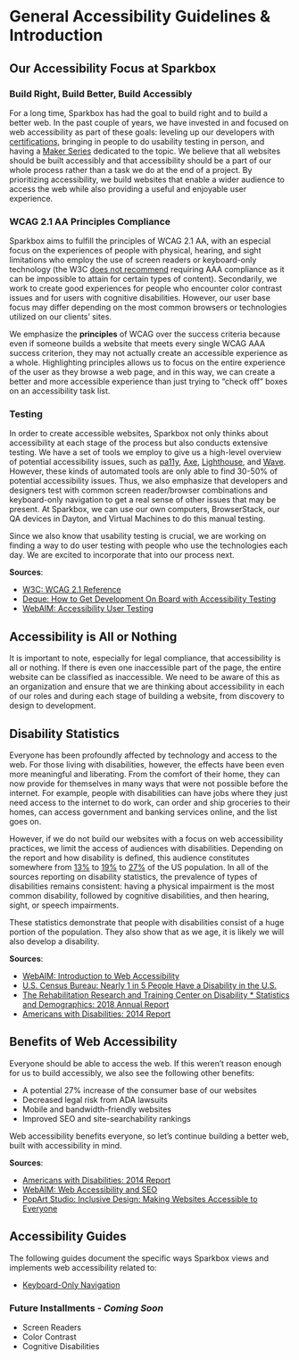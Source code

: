 # General Accessibility Guidelines & Introduction

## Our Accessibility Focus at Sparkbox

### Build Right, Build Better, Build Accessibly

For a long time, Sparkbox has had the goal to build right and to build a better web. In the past couple of years, we have invested in and focused on web accessibility as part of these goals: leveling up our developers with [certifications](https://www.accessibilityassociation.org/certification), bringing in people to do usability testing in person, and having a [Maker Series](https://sparkbox.com/foundry/derek_featherstone_web_accessibility_and_inclusive_design) dedicated to the topic. We believe that all websites should be built accessibly and that accessibility should be a part of our whole process rather than a task we do at the end of a project. By prioritizing accessibility, we build websites that enable a wider audience to access the web while also providing a useful and enjoyable user experience.


### WCAG 2.1 AA Principles Compliance

Sparkbox aims to fulfill the principles of WCAG 2.1 AA, with an especial focus on the experiences of people with physical, hearing, and sight limitations who employ the use of screen readers or keyboard-only technology (the W3C [does not recommend](https://www.w3.org/TR/WCAG21/#cc1) requiring AAA compliance as it can be impossible to attain for certain types of content). Secondarily, we work to create good experiences for people who encounter color contrast issues and for users with cognitive disabilities. However, our user base focus may differ depending on the most common browsers or technologies utilized on our clients’ sites. 

We emphasize the **principles** of WCAG over the success criteria because even if someone builds a website that meets every single WCAG AAA success criterion, they may not actually create an accessible experience as a whole. Highlighting principles allows us to focus on the entire experience of the user as they browse a web page, and in this way, we can create a better and more accessible experience than just trying to “check off” boxes on an accessibility task list.

### Testing

In order to create accessible websites, Sparkbox not only thinks about accessibility at each stage of the process but also conducts extensive testing. We have a set of tools we employ to give us a high-level overview of potential accessibility issues, such as [pa11y](https://pa11y.org/), [Axe](https://www.deque.com/axe/), [Lighthouse](https://developers.google.com/web/tools/lighthouse), and [Wave](https://wave.webaim.org/). However, these kinds of automated tools are only able to find 30-50% of potential accessibility issues. Thus, we also emphasize that developers and designers test with common screen reader/browser combinations and keyboard-only navigation to get a real sense of other issues that may be present. At Sparkbox, we can use our own computers, BrowserStack, our QA devices in Dayton, and Virtual Machines to do this manual testing.

Since we also know that usability testing is crucial, we are working on finding a way to do user testing with people who use the technologies each day. We are excited to incorporate that into our process next.

**Sources**:
* [W3C: WCAG 2.1 Reference]
* [Deque: How to Get Development On Board with Accessibility Testing]
* [WebAIM: Accessibility User Testing]

## Accessibility is All or Nothing

It is important to note, especially for legal compliance, that accessibility is all or nothing. If there is even one inaccessible part of the page, the entire website can be classified as inaccessible. We need to be aware of this as an organization and ensure that we are thinking about accessibility in each of our roles and during each stage of building a website, from discovery to design to development.

## Disability Statistics

Everyone has been profoundly affected by technology and access to the web. For those living with disabilities, however, the effects have been even more meaningful and liberating. From the comfort of their home, they can now provide for themselves in many ways that were not possible before the internet. For example, people with disabilities can have jobs where they just need access to the internet to do work, can order and ship groceries to their homes, can access government and banking services online, and the list goes on.

However, if we do not build our websites with a focus on web accessibility practices, we limit the access of audiences with disabilities. Depending on the report and how disability is defined, this audience constitutes somewhere from [13%][The Rehabilitation Research and Training Center on Disability * Statistics and Demographics: 2018 Annual Report] to [19%][U.S. Census Bureau: Nearly 1 in 5 People Have a Disability in the U.S.] to [27%][Americans with Disabilities: 2014 Report] of the US population. In all of the sources reporting on disability statistics, the prevalence of types of disabilities remains consistent: having a physical impairment is the most common disability, followed by cognitive disabilities, and then hearing, sight, or speech impairments.

These statistics demonstrate that people with disabilities consist of a huge portion of the population. They also show that as we age, it is likely we will also develop a disability.

**Sources**:
* [WebAIM: Introduction to Web Accessibility]
* [U.S. Census Bureau: Nearly 1 in 5 People Have a Disability in the U.S.]
* [The Rehabilitation Research and Training Center on Disability * Statistics and Demographics: 2018 Annual Report]
* [Americans with Disabilities: 2014 Report]

##  Benefits of Web Accessibility

Everyone should be able to access the web. If this weren’t reason enough for us to build accessibly, we also see the following other benefits:

* A potential 27% increase of the consumer base of our websites 
* Decreased legal risk from ADA lawsuits
* Mobile and bandwidth-friendly websites
* Improved SEO and site-searchability rankings

Web accessibility benefits everyone, so let’s continue building a better web, built with accessibility in mind.

**Sources**:
* [Americans with Disabilities: 2014 Report]
* [WebAIM: Web Accessibility and SEO]
* [PopArt Studio: Inclusive Design: Making Websites Accessible to Everyone]

## Accessibility Guides

The following guides document the specific ways Sparkbox views and implements web accessibility related to:

* [Keyboard-Only Navigation](/accessibility/keyboard-accessibility/keyboard-accessibility.md)

### Future Installments - *Coming Soon*
* Screen Readers
* Color Contrast
* Cognitive Disabilities

[W3C: WCAG 2.1 Reference]: https://www.w3.org/TR/WCAG21/
[Deque: How to Get Development On Board with Accessibility Testing]: https://www.deque.com/blog/how-to-get-development-on-board-with-accessibility-testing/
[WebAIM: Accessibility User Testing]: https://webaim.org/blog/accessibility-user-testing/
[WebAIM: Introduction to Web Accessibility]: https://webaim.org/intro/
[U.S. Census Bureau: Nearly 1 in 5 People Have a Disability in the U.S.]: https://www.census.gov/newsroom/releases/archives/miscellaneous/cb12-134.html
[The Rehabilitation Research and Training Center on Disability * Statistics and Demographics: 2018 Annual Report]: https://disabilitycompendium.org/sites/default/files/user-uploads/Annual_Report_2018_Accessible_AdobeReaderFriendly.pdf
[Americans with Disabilities: 2014 Report]: https://www.census.gov/content/dam/Census/library/publications/2018/demo/p70-152.pdf
[WebAIM: Web Accessibility and SEO]: https://webaim.org/blog/web-accessibility-and-seo/
[PopArt Studio: Inclusive Design: Making Websites Accessible to Everyone]: https://www.popwebdesign.net/popart_blog/en/2018/12/inclusive-design-making-websites-accessible-to-everyone/